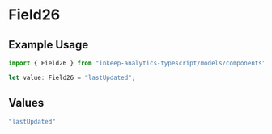 # Field26

## Example Usage

```typescript
import { Field26 } from "inkeep-analytics-typescript/models/components";

let value: Field26 = "lastUpdated";
```

## Values

```typescript
"lastUpdated"
```